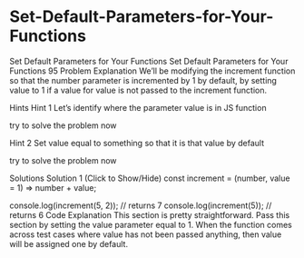 # Set-Default-Parameters-for-Your-Functions
Set Default Parameters for Your Functions
Set Default Parameters for Your Functions 95
Problem Explanation
We’ll be modifying the increment function so that the number parameter is incremented by 1 by default, by setting value to 1 if a value for value is not passed to the increment function.

Hints
Hint 1
Let’s identify where the parameter value is in JS function

try to solve the problem now

Hint 2
Set value equal to something so that it is that value by default

try to solve the problem now

Solutions
Solution 1 (Click to Show/Hide)
const increment = (number, value = 1) => number + value;

console.log(increment(5, 2)); // returns 7
console.log(increment(5)); // returns 6
Code Explanation
This section is pretty straightforward. Pass this section by setting the value parameter equal to 1. When the function comes across test cases where value has not been passed anything, then value will be assigned one by default.
